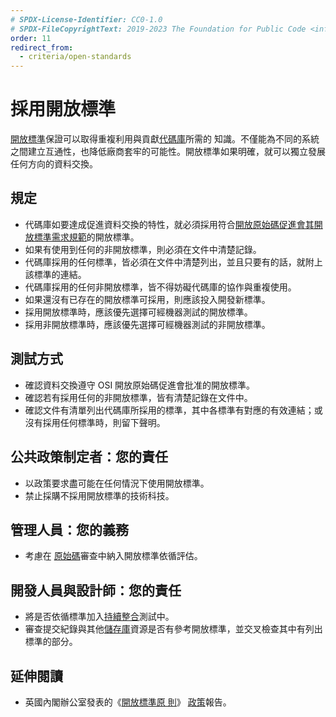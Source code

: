 ```yaml
---
# SPDX-License-Identifier: CC0-1.0
# SPDX-FileCopyrightText: 2019-2023 The Foundation for Public Code <info@publiccode.net>, https://standard.publiccode.net/AUTHORS
order: 11
redirect_from:
  - criteria/open-standards
---
```

# 採用開放標準

[開放標準](../glossary.md#open-standard)保證可以取得重複利用與貢獻[代碼庫](../glossary.md#codebase)所需的
知識。不僅能為不同的系統之間建立互通性，也降低廠商套牢的可能性。開放標準如果明確，就可以獨立發展任何方向的資料交換。

## 規定

* 代碼庫如要達成促進資料交換的特性，就必須採用符合[開放原始碼促進會其開放標準需求規範](https://opensource.org/osr)的開放標準。
* 如果有使用到任何的非開放標準，則必須在文件中清楚記錄。
* 代碼庫採用的任何標準，皆必須在文件中清楚列出，並且只要有的話，就附上該標準的連結。
* 代碼庫採用的任何非開放標準，皆不得妨礙代碼庫的協作與重複使用。
* 如果還沒有已存在的開放標準可採用，則應該投入開發新標準。
* 採用開放標準時，應該優先選擇可經機器測試的開放標準。
* 採用非開放標準時，應該優先選擇可經機器測試的非開放標準。

## 測試方式

* 確認資料交換遵守 OSI 開放原始碼促進會批准的開放標準。
* 確認若有採用任何的非開放標準，皆有清楚記錄在文件中。
* 確認文件有清單列出代碼庫所採用的標準，其中各標準有對應的有效連結；或沒有採用任何標準時，則留下聲明。

## 公共政策制定者：您的責任

* 以政策要求盡可能在任何情況下使用開放標準。
* 禁止採購不採用開放標準的技術科技。

## 管理人員：您的義務

* 考慮在 [原始碼](../glossary.md#source-code)審查中納入開放標準依循評估。

## 開發人員與設計師：您的責任

* 將是否依循標準加入[持續整合](../glossary.md#continuous-integration)測試中。
* 審查提交紀錄與其他[儲存庫](../glossary.md#repository)資源是否有參考開放標準，並交叉檢查其中有列出標準的部分。

## 延伸閱讀

* 英國內閣辦公室發表的《[開放標準原
則](https://www.gov.uk/government/publications/open-standards-principles/open-standards-principles)》
[政策](../glossary.md#policy)報告。
